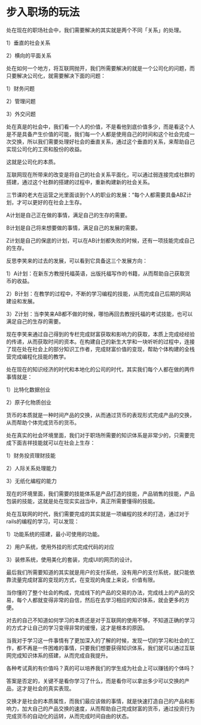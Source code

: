 # 步入职场的玩法

处在现在的职场社会中，我们需要解决的其实就是两个不同「关系」的处理。

1）垂直的社会关系

2）横向的平面关系

处在如何一个地方，将互联网抛开，我们所需要解决的就是一个公司化的问题，而只要解决公司化，就需要解决下面的问题：

1）财务问题

2）管理问题

3）外交问题

处在真是的社会中，我们看一个人的价值，不是看他到底价值多少，而是看这个人是不是具备产生价值的可能，我们每一个人都是使用自己的时间和这个社会完成一次交换，所以我们需要处理好社会的垂直关系，通过这个垂直的关系，来帮助自己实现公司化的工资和股份的收益。

这就是公司化的本质。

互联网现在所带来的改变是将自己的社会关系平面化，可以通过弱连接完成社群的搭建，通过这个社群的搭建的过程中，重新构建新的社会关系。

三节课的老大在运营之光里面谈到个人的职业的发展：“每个人都需要具备ABZ计划，才可以更好的在社会上生存。

A计划是自己正在做的事情，满足自己的生存的需要。

B计划是自己将来想要做的事情，满足自己的发展的需要。

Z计划是自己的保底的计划，可以在AB计划都失败的时候，还有一项技能完成自己的生存。

反思李笑来的过去的发展，可以看到它具备这三个发展方向：

1）A计划：在新东方教授托福英语，出版托福写作的书籍，从而帮助自己获取货币的收益。

2）B计划：在教学的过程中，不断的学习编程的技能，从而完成自己后期的网站建设和发展。

3）Z计划：当李笑来AB都不做的时候，哪怕再回去教授托福的考试技能，也可以满足自己的生存的需要。

现在李笑来通过自己得到的专栏完成财富获取和影响力的获取，本质上完成经经验的传递，从而获取时间的资本。在构建自己的新生大学和一块听听的过程中，连接了现在处在社会上的部分知识工作者，完成财富价值的变现，帮助个体构建的全栈营完成编程化技能的教学。

处在现在的知识经济的时代和本地化的公司的时代，其实我们每个人都在做的两件事情就是：

1）比特化数据创业

2）原子化物质创业

货币的本质就是一种时间产品的交换，从而通过货币的表现形式完成产品的交换，从而帮助个体完成货币的货币。

处在真实的社会环境里面，我们对于职场所需要的知识体系是非常少的，只需要完成下面吉祥技能就可以在社会上生存：

1）财务投资理财技能

2）人际关系处理能力

3）无纸化编程的能力

现在的环境里面，我们需要的技能体系是产品打造的技能，产品销售的技能，产品包装的技能，这就是处在现实实战当中，真正所需要懂得的技能。

处在互联网的时代，我们需要完成的其实就是一项编程的技术的打造，通过对于rails的编程的学习，可以发现：

1）功能系统的搭建，最小可使用的功能。

2）用户系统，使用外挂的形式完成代码的对应

3）装修系统，使用美化的套装，完成UI的网页的设计。

最后我们所需要知道的其实就是用户的支付系统，没有用户的支付系统，就只能依靠流量完成财富的变现的方式，在变现的角度上来说，价值有限。

当你懂的了整个社会的构成，完成线下的产品的交易的办法，完成线上的产品的交易，每个人都就变得非常的自信，然后在去学习相应的知识体系，就会更多的方便。

对去的自己不知道如何学习的本质还是对于互联网的使用不够，不知道正确的学习的方式才让自己的学习变得非常的缓慢，这才是根本的原因。

当我对于学习这一件事情有了更加深入的了解的时候，发现一切的学习和社会的工作，都不再是一件困难的事情，只要我们想要获得知识体系，我们就可以通过互联网完成知识体系的搭建，从而完成自我提升。

各种考试真的有价值吗？真的可以培养我们的学生成为社会上可以赚钱的个体吗？

答案是否定的，关键不是看你学习了什么，而是看你可以拿出多少可以交换的产品，这才是社会的真实表现。

交换才是社会的本质属性，而我们最应该做的事情，就是快速打造自己的产品和影响力，加大自己的产品交换的速度，从而帮助自己完成财富的货币，通过投资行为完成货币的自动化的运转，从而完成时间自由的状态。
